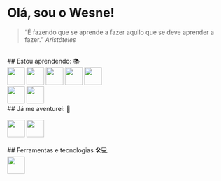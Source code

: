 # **Olá, sou o Wesne!**
<blockquote>
   <q>É fazendo que se aprende a fazer aquilo que se deve aprender a fazer.</q>
   <cite>Aristóteles </cite>
</blockquote>

<div style="display: inline_block"><br>
## Estou aprendendo: 📚<br>
          <img src="https://cdn.jsdelivr.net/gh/devicons/devicon/icons/php/php-plain.svg" width="40" height="40"/> 
          <img src="https://cdn.jsdelivr.net/gh/devicons/devicon/icons/python/python-original.svg" width="40" height="40"/> 
          <img src="https://cdn.jsdelivr.net/gh/devicons/devicon/icons/c/c-original.svg" width="40" height="40"/> 
          <img src="https://cdn.jsdelivr.net/gh/devicons/devicon/icons/html5/html5-original-wordmark.svg" width="40" height="40"/> 
          <img src="https://cdn.jsdelivr.net/gh/devicons/devicon/icons/css3/css3-plain-wordmark.svg" width="40" height="40"/> <br>
          <img src="https://cdn.jsdelivr.net/gh/devicons/devicon/icons/laravel/laravel-plain-wordmark.svg" width="40" height="40"/> 
          <img src="https://cdn.jsdelivr.net/gh/devicons/devicon/icons/sqlite/sqlite-original.svg" width="40" height="40"/>
</div>
## Já me aventurei: 🤠<br>
<div style="display: inline_block"><br>
          <img src="https://cdn.jsdelivr.net/gh/devicons/devicon/icons/csharp/csharp-original.svg" width="40" height="40"/> <img src="https://cdn.jsdelivr.net/gh/devicons/devicon/icons/unity/unity-original.svg" width="40" height="40">
</div>

<div style="display: inline_block"><br>
## Ferramentas e tecnologias 🛠💻<br>
          <img src="https://cdn.jsdelivr.net/gh/devicons/devicon/icons/git/git-original.svg" width="40" height="40"/>
</div>   
          

